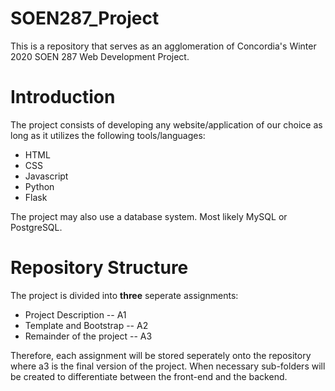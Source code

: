 # SOEN287_Project

This is a repository that serves as an agglomeration of Concordia's Winter 2020 SOEN 287 Web Development Project.

Introduction
======

The project consists of developing any website/application of our choice as long as it utilizes the following tools/languages:
* HTML
* CSS
* Javascript
* Python
* Flask


The project may also use a database system. Most likely MySQL or PostgreSQL. 

Repository Structure
======

The project is divided into **three** seperate assignments:
* Project Description -- A1
* Template and Bootstrap -- A2
* Remainder of the project -- A3

Therefore, each assignment will be stored seperately onto the repository where a3 is the final version of the project. 
When necessary sub-folders will be created to differentiate between the front-end and the backend. 
